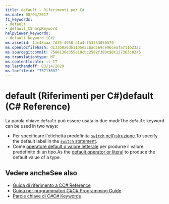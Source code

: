 ```yaml
---
title: default - Riferimenti per C#
ms.date: 08/04/2017
f1_keywords:
- default
- default_CSharpKeyword
helpviewer_keywords:
- default keyword [C#]
ms.assetid: 14c48aaa-7d35-4058-a1a4-f53353050579
ms.openlocfilehash: d133b0a6db1105e2cbad569ce96ceafa711b23ac
ms.sourcegitcommit: 7588136e355e10cbc2582f389c90c127363c02a5
ms.translationtype: MT
ms.contentlocale: it-IT
ms.lasthandoff: 03/14/2020
ms.locfileid: "75713607"
---
```

# <a name="default-c-reference"></a><span data-ttu-id="d75bd-102">default (Riferimenti per C#)</span><span class="sxs-lookup"><span data-stu-id="d75bd-102">default (C# Reference)</span></span>

<span data-ttu-id="d75bd-103">La parola chiave `default` può essere usata in due modi:</span><span class="sxs-lookup"><span data-stu-id="d75bd-103">The `default` keyword can be used in two ways:</span></span>

- <span data-ttu-id="d75bd-104">Per specificare l'etichetta predefinita [ `switch` nell'istruzione](switch.md).</span><span class="sxs-lookup"><span data-stu-id="d75bd-104">To specify the default label in the [`switch` statement](switch.md).</span></span>
- <span data-ttu-id="d75bd-105">Come [operatore default o valore letterale](../operators/default.md) per produrre il valore predefinito di un tipo.</span><span class="sxs-lookup"><span data-stu-id="d75bd-105">As the [default operator or literal](../operators/default.md) to produce the default value of a type.</span></span>

## <a name="see-also"></a><span data-ttu-id="d75bd-106">Vedere anche</span><span class="sxs-lookup"><span data-stu-id="d75bd-106">See also</span></span>

- [<span data-ttu-id="d75bd-107">Guida di riferimento a C</span><span class="sxs-lookup"><span data-stu-id="d75bd-107">C# Reference</span></span>](../index.md)
- [<span data-ttu-id="d75bd-108">Guida per programmatori C#</span><span class="sxs-lookup"><span data-stu-id="d75bd-108">C# Programming Guide</span></span>](../../programming-guide/index.md)
- [<span data-ttu-id="d75bd-109">Parole chiave di C#</span><span class="sxs-lookup"><span data-stu-id="d75bd-109">C# Keywords</span></span>](index.md)
